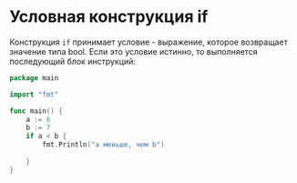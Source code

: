 # Условная конструкция if

Конструкция `if` принимает условие - выражение, которое возвращает значение типа bool. Если это условие истинно, то
выполняется последующий блок инструкций:

```go
package main

import "fmt"

func main() {
	a := 6
	b := 7
	if a < b {
		fmt.Println("a меньше, чем b")
		 
	}
}
```

